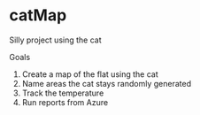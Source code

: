 # catMap
Silly project using the cat

Goals
1. Create a map of the flat using the cat
2. Name areas the cat stays randomly generated
3. Track the temperature
4. Run reports from Azure
